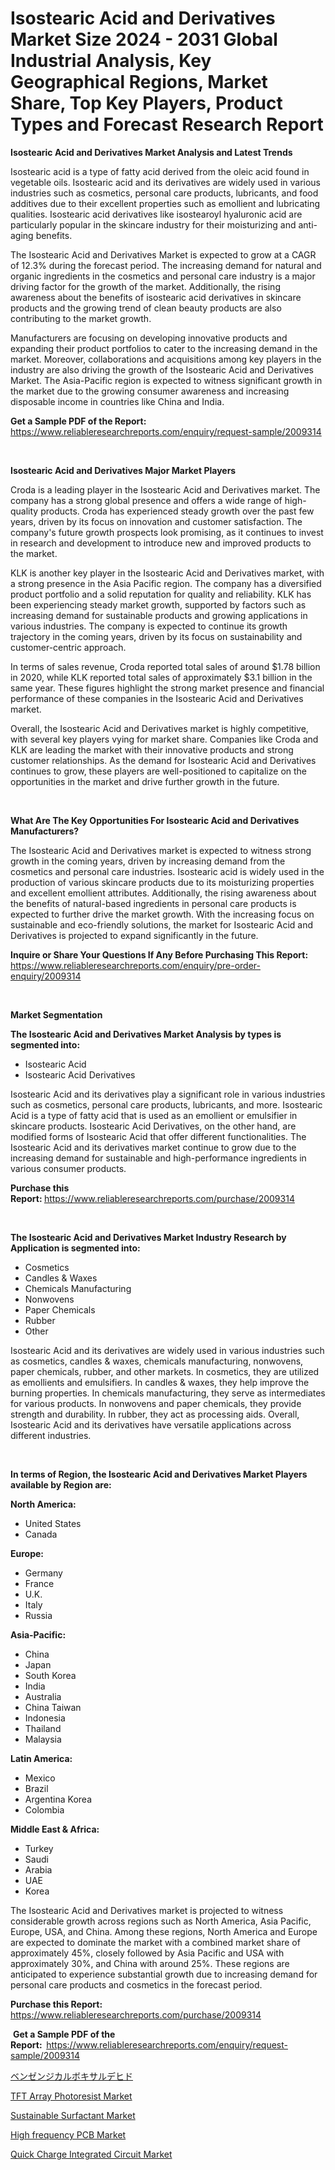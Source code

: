 <p><h1>Isostearic Acid and Derivatives Market Size 2024 - 2031 Global Industrial Analysis, Key Geographical Regions, Market Share, Top Key Players, Product Types and Forecast Research Report</h1></p><p><strong>Isostearic Acid and Derivatives Market Analysis and Latest Trends</strong></p>
<p><p>Isostearic acid is a type of fatty acid derived from the oleic acid found in vegetable oils. Isostearic acid and its derivatives are widely used in various industries such as cosmetics, personal care products, lubricants, and food additives due to their excellent properties such as emollient and lubricating qualities. Isostearic acid derivatives like isostearoyl hyaluronic acid are particularly popular in the skincare industry for their moisturizing and anti-aging benefits.</p><p>The Isostearic Acid and Derivatives Market is expected to grow at a CAGR of 12.3% during the forecast period. The increasing demand for natural and organic ingredients in the cosmetics and personal care industry is a major driving factor for the growth of the market. Additionally, the rising awareness about the benefits of isostearic acid derivatives in skincare products and the growing trend of clean beauty products are also contributing to the market growth.</p><p>Manufacturers are focusing on developing innovative products and expanding their product portfolios to cater to the increasing demand in the market. Moreover, collaborations and acquisitions among key players in the industry are also driving the growth of the Isostearic Acid and Derivatives Market. The Asia-Pacific region is expected to witness significant growth in the market due to the growing consumer awareness and increasing disposable income in countries like China and India.</p></p>
<p><strong>Get a Sample PDF of the Report:&nbsp;</strong> <a href="https://www.reliableresearchreports.com/enquiry/request-sample/2009314">https://www.reliableresearchreports.com/enquiry/request-sample/2009314</a></p>
<p>&nbsp;</p>
<p><strong>Isostearic Acid and Derivatives Major Market Players</strong></p>
<p><p>Croda is a leading player in the Isostearic Acid and Derivatives market. The company has a strong global presence and offers a wide range of high-quality products. Croda has experienced steady growth over the past few years, driven by its focus on innovation and customer satisfaction. The company's future growth prospects look promising, as it continues to invest in research and development to introduce new and improved products to the market.</p><p>KLK is another key player in the Isostearic Acid and Derivatives market, with a strong presence in the Asia Pacific region. The company has a diversified product portfolio and a solid reputation for quality and reliability. KLK has been experiencing steady market growth, supported by factors such as increasing demand for sustainable products and growing applications in various industries. The company is expected to continue its growth trajectory in the coming years, driven by its focus on sustainability and customer-centric approach.</p><p>In terms of sales revenue, Croda reported total sales of around $1.78 billion in 2020, while KLK reported total sales of approximately $3.1 billion in the same year. These figures highlight the strong market presence and financial performance of these companies in the Isostearic Acid and Derivatives market.</p><p>Overall, the Isostearic Acid and Derivatives market is highly competitive, with several key players vying for market share. Companies like Croda and KLK are leading the market with their innovative products and strong customer relationships. As the demand for Isostearic Acid and Derivatives continues to grow, these players are well-positioned to capitalize on the opportunities in the market and drive further growth in the future.</p></p>
<p>&nbsp;</p>
<p><strong>What Are The Key Opportunities For Isostearic Acid and Derivatives Manufacturers?</strong></p>
<p><p>The Isostearic Acid and Derivatives market is expected to witness strong growth in the coming years, driven by increasing demand from the cosmetics and personal care industries. Isostearic acid is widely used in the production of various skincare products due to its moisturizing properties and excellent emollient attributes. Additionally, the rising awareness about the benefits of natural-based ingredients in personal care products is expected to further drive the market growth. With the increasing focus on sustainable and eco-friendly solutions, the market for Isostearic Acid and Derivatives is projected to expand significantly in the future.</p></p>
<p><strong>Inquire or Share Your Questions If Any Before Purchasing This Report:</strong> <a href="https://www.reliableresearchreports.com/enquiry/pre-order-enquiry/2009314">https://www.reliableresearchreports.com/enquiry/pre-order-enquiry/2009314</a></p>
<p>&nbsp;</p>
<p><strong>Market Segmentation</strong></p>
<p><strong>The Isostearic Acid and Derivatives Market Analysis by types is segmented into:</strong></p>
<p><ul><li>Isostearic Acid</li><li>Isostearic Acid Derivatives</li></ul></p>
<p><p>Isostearic Acid and its derivatives play a significant role in various industries such as cosmetics, personal care products, lubricants, and more. Isostearic Acid is a type of fatty acid that is used as an emollient or emulsifier in skincare products. Isostearic Acid Derivatives, on the other hand, are modified forms of Isostearic Acid that offer different functionalities. The Isostearic Acid and its derivatives market continue to grow due to the increasing demand for sustainable and high-performance ingredients in various consumer products.</p></p>
<p><strong>Purchase this Report:&nbsp;</strong><a href="https://www.reliableresearchreports.com/purchase/2009314">https://www.reliableresearchreports.com/purchase/2009314</a></p>
<p>&nbsp;</p>
<p><strong>The Isostearic Acid and Derivatives Market Industry Research by Application is segmented into:</strong></p>
<p><ul><li>Cosmetics</li><li>Candles & Waxes</li><li>Chemicals Manufacturing</li><li>Nonwovens</li><li>Paper Chemicals</li><li>Rubber</li><li>Other</li></ul></p>
<p><p>Isostearic Acid and its derivatives are widely used in various industries such as cosmetics, candles & waxes, chemicals manufacturing, nonwovens, paper chemicals, rubber, and other markets. In cosmetics, they are utilized as emollients and emulsifiers. In candles & waxes, they help improve the burning properties. In chemicals manufacturing, they serve as intermediates for various products. In nonwovens and paper chemicals, they provide strength and durability. In rubber, they act as processing aids. Overall, Isostearic Acid and its derivatives have versatile applications across different industries.</p></p>
<p>&nbsp;</p>
<p><strong>In terms of Region, the Isostearic Acid and Derivatives Market Players available by Region are:</strong></p>
<p>
    <p> <strong> North America: </strong>
        <ul>
            <li>United States</li>
            <li>Canada</li>
        </ul>
        </p> 
    <p> <strong> Europe: </strong>
        <ul>
            <li>Germany</li>
            <li>France</li>
            <li>U.K.</li>
            <li>Italy</li>
            <li>Russia</li>
        </ul>
        </p> 
    <p> <strong> Asia-Pacific: </strong>
        <ul>
            <li>China</li>
            <li>Japan</li>
            <li>South Korea</li>
            <li>India</li>
            <li>Australia</li>
            <li>China Taiwan</li>
            <li>Indonesia</li>
            <li>Thailand</li>
            <li>Malaysia</li>
        </ul>
        </p> 
    <p> <strong> Latin America: </strong>
        <ul>
            <li>Mexico</li>
            <li>Brazil</li>
            <li>Argentina Korea</li>
            <li>Colombia</li>
        </ul>
        </p> 
    <p> <strong> Middle East & Africa: </strong>
        <ul>
            <li>Turkey</li>
            <li>Saudi</li>
            <li>Arabia</li>
            <li>UAE</li>
            <li>Korea</li>
        </ul>
    </p>
    </p>
<p><p>The Isostearic Acid and Derivatives market is projected to witness considerable growth across regions such as North America, Asia Pacific, Europe, USA, and China. Among these regions, North America and Europe are expected to dominate the market with a combined market share of approximately 45%, closely followed by Asia Pacific and USA with approximately 30%, and China with around 25%. These regions are anticipated to experience substantial growth due to increasing demand for personal care products and cosmetics in the forecast period.</p></p>
<p><strong>Purchase this Report: </strong><a href="https://www.reliableresearchreports.com/purchase/2009314">https://www.reliableresearchreports.com/purchase/2009314</a></p>
<p>&nbsp;<strong>Get a Sample PDF of the Report:&nbsp;&nbsp;</strong><a href="https://www.reliableresearchreports.com/enquiry/request-sample/2009314">https://www.reliableresearchreports.com/enquiry/request-sample/2009314</a></p>
<p><strong></strong></p>
<p><p><a href="https://github.com/ihabdkwlxs948/Market-Research-Report-List-1/blob/main/13170012488.md">ベンゼンジカルボキサルデヒド</a></p><p><a href="https://github.com/guneycigdem35/Market-Research-Report-List-2/blob/main/tft-array-photoresist-market.md">TFT Array Photoresist Market</a></p><p><a href="https://github.com/biheemgalvinlouises6hokrh3h/Market-Research-Report-List-1/blob/main/sustainable-surfactant-market.md">Sustainable Surfactant Market</a></p><p><a href="https://issuu.com/reportprime-2/docs/high-frequency-pcb-market-size-2030.pptx">High frequency PCB Market</a></p><p><a href="https://issuu.com/reportprime-2/docs/quick-charge-integrated-circuit-market-size-2030.p">Quick Charge Integrated Circuit Market</a></p></p>